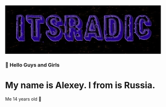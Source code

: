[![Header](https://github.com/Ggggg1sa/Ggggg1sa/blob/main/assets/example-1%20(2).png?raw=true)](https://www.youtube.com/channel/UCX3J_M4RZOxKJcDUSnhzCjg)


### 👋 Hello Guys and Girls
# My name is Alexey. I from is Russia.
 Me 14 years old 🥳

